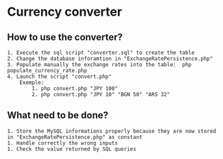 

# Currency converter


## How to use the converter?
	1. Execute the sql script "converter.sql" to create the table
	2. Change the database inforamtion in "ExchangeRatePersistence.php"
	3. Populate manually the exchange rates into the table:  php populate_currency_rate.php
	4. Launch the script "convert.php"
		Exemple:
			1. php convert.php "JPY 100"
			2. php convert.php "JPY 10" "BGN 50" "ARS 32"
		
		
## What need to be done?
	1. Store the MySQL informations properly because they are now stored in "ExchangeRatePersistence.php" as constant
	1. Handle correctly the wrong inputs
	1. Check the value returned by SQL queries